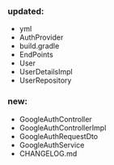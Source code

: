 ### updated:
- yml
- AuthProvider
- build.gradle
- EndPoints
- User
- UserDetailsImpl
- UserRepository


### new:
- GoogleAuthController
- GoogleAuthControllerImpl
- GoogleAuthRequestDto
- GoogleAuthService
- CHANGELOG.md